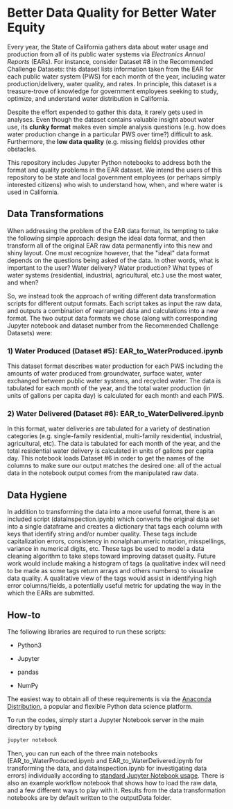 # Better Data Quality for Better Water Equity

Every year, the State of California gathers data about water usage and production from all of its public water systems via *Electronics Annual Reports* (EARs). For instance, consider Dataset #8 in the Recommended Challenge Datasets: this dataset lists information taken from the EAR for each public water system (PWS) for each month of the year, including water production/delivery, water quality, and rates. In principle, this dataset is a treasure-trove of knowledge for government employees seeking to study, optimize, and understand water distribution in California.

Despite the effort expended to gather this data, it rarely gets used in analyses. Even though the dataset contains valuable insight about water use, its **clunky format** makes even simple analysis questions (e.g. how does water production change in a particular PWS over time?) difficult to ask. Furthermore, the **low data quality** (e.g. missing fields) provides other obstacles. 

This repository includes Jupyter Python notebooks to address both the format and quality problems in the EAR dataset. We intend the users of this repository to be state and local government employees (or perhaps simply interested citizens) who wish to understand how, when, and where water is used in California. 

## Data Transformations

When addressing the problem of the EAR data format, its tempting to take the following simple approach: design the ideal data format, and then transform all of the original EAR raw data permanently into this new and shiny layout. One must recognize however, that the "ideal" data format depends on the questions being asked of the data. In other words, what is important to the user? Water delivery? Water production? What types of water systems (residential, industrial, agricultural, etc.) use the most water, and when?

So, we instead took the approach of writing different data transformation scripts for different output formats. Each script takes as input the raw data, and outputs a combination of rearranged data and calculations into a new format. The two output data formats we chose (along with corresponding Jupyter notebook and dataset number from the Recommended Challenge Datasets) were:

### 1) Water Produced (Dataset #5): EAR_to_WaterProduced.ipynb
This dataset format describes water production for each PWS including the amounts of water produced from groundwater, surface water, water exchanged between public water systems, and recycled water. The data is tabulated for each month of the year, and the total water production (in units of gallons per capita day) is calculated for each month and each PWS.

### 2) Water Delivered (Dataset #6): EAR_to_WaterDelivered.ipynb
In this format, water deliveries are tabulated for a variety of destination categories (e.g. single-family residential, multi-family residential, industrial, agricultural, etc). The data is tabulated for each month of the year, and the total residential water delivery is calculated in units of gallons per capita day. This notebook loads Dataset #6 in order to get the names of the columns to make sure our output matches the desired one: all of the actual data in the notebook output comes from the manipulated raw data.

## Data Hygiene

In addition to transforming the data into a more useful format, there is an included script (dataInspection.ipynb) which converts the original data set into a single dataframe and creates a dictionary that tags each column with keys that identify string and/or number quality. These tags include capitalization errors, consistency in nonalphanumeric notation, misspellings, variance in numerical digits, etc. These tags be used to model a data cleaning algorithm to take steps toward improving dataset quailty. Future work would include making a histogram of tags (a qualitative index will need to be made as some tags return arrays and others numbers) to visualize data quality. A qualitative view of the tags would assist in identifying high error columns/fields, a potentially useful metric for updating the way in the which the EARs are submitted.  

## How-to

The following libraries are required to run these scripts:

* Python3

* Jupyter

* pandas

* NumPy

The easiest way to obtain all of these requirements is via the [Anaconda Distribution](https://www.anaconda.com/download/), a popular and flexible Python data science platform.

To run the codes, simply start a Jupyter Notebook server in the main directory by typing
```bash
jupyter notebook
```
Then, you can run each of the three main notebooks (EAR_to_WaterProduced.ipynb and EAR_to_WaterDelivered.ipynb for transforming the data, and dataInspection.ipynb for investigating data errors) individually according to [standard Jupyter Notebook usage](https://jupyter-notebook-beginner-guide.readthedocs.io/en/latest/execute.html). There is also an example workflow notebook that shows how to load the raw data, and a few different ways to play with it. Results from the data transformation notebooks are by default written to the outputData folder.
